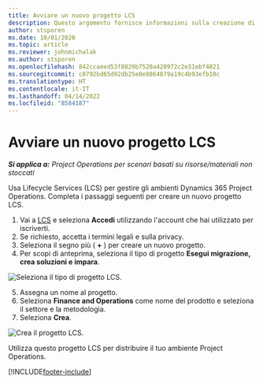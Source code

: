 ```yaml
---
title: Avviare un nuovo progetto LCS
description: Questo argomento fornisce informazioni sulla creazione di un nuovo progetto LCS per l'ambiente Project Operations.
author: stsporen
ms.date: 10/01/2020
ms.topic: article
ms.reviewer: johnmichalak
ms.author: stsporen
ms.openlocfilehash: 842ccaeed53f8829b7520a420972c2e31ebf4821
ms.sourcegitcommit: c0792bd65d92db25e0e8864879a19c4b93efb10c
ms.translationtype: HT
ms.contentlocale: it-IT
ms.lasthandoff: 04/14/2022
ms.locfileid: "8584187"
---
```

# <a name="start-a-new-lcs-project"></a>Avviare un nuovo progetto LCS

_**Si applica a:** Project Operations per scenari basati su risorse/materiali non stoccati_

Usa Lifecycle Services (LCS) per gestire gli ambienti Dynamics 365 Project Operations. Completa i passaggi seguenti per creare un nuovo progetto LCS.

1. Vai a [LCS](https://lcs.dynamics.com/Logon/Index) e seleziona **Accedi** utilizzando l'account che hai utilizzato per iscriverti.
2. Se richiesto, accetta i termini legali e sulla privacy.
3. Seleziona il segno più ( **+** ) per creare un nuovo progetto.
4. Per scopi di anteprima, seleziona il tipo di progetto **Esegui migrazione, crea soluzioni e impara**.

  ![Seleziona il tipo di progetto LCS.](./media/create-lcs-1.png)

5. Assegna un nome al progetto. 
6. Seleziona **Finance and Operations** come nome del prodotto e seleziona il settore e la metodologia. 
7. Seleziona **Crea**.

![Crea il progetto LCS.](./media/create-lcs-2.png)

Utilizza questo progetto LCS per distribuire il tuo ambiente Project Operations.



[!INCLUDE[footer-include](../includes/footer-banner.md)]